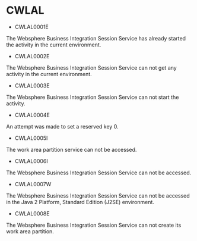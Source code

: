 # CWLAL

- CWLAL0001E

The Websphere Business Integration Session Service has already started the activity in the current environment.
- CWLAL0002E

The Websphere Business Integration Session Service can not get any activity in the current environment.
- CWLAL0003E

The Websphere Business Integration Session Service can not start the activity.
- CWLAL0004E

An attempt was made to set a reserved key 0.
- CWLAL0005I

The work area partition service can not be accessed.
- CWLAL0006I

The Websphere Business Integration Session Service can not be accessed.
- CWLAL0007W

The Websphere Business Integration Session Service can not be accessed in the Java 2 Platform, Standard Edition (J2SE) environment.
- CWLAL0008E

The Websphere Business Integration Session Service can not create its work area partition.